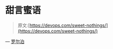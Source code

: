 # 甜言蜜语

> 原文:[https://devops.com/sweet-nothings/](https://devops.com/sweet-nothings/)

— [罗尔泊](https://devops.com/author/breselman/)